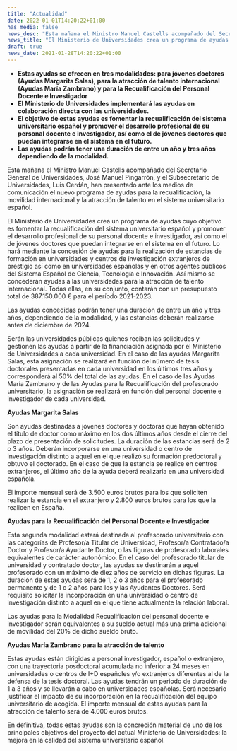 ```yaml
---
title: "Actualidad"   
date: 2022-01-01T14:20:22+01:00
has_media: false
news_desc: "Esta mañana el Ministro Manuel Castells acompañado del Secretario General de Universidades, José Manuel Pingarrón, y el Subsecretario de Universidades, Luis Cerdán, han presentado ante los medios de comunicación el nuevo programa de ayudas para la recualificación, la movilidad internacional y la atracción de talento en el sistema universitario español."
news_title: "El Ministerio de Universidades crea un programa de ayudas para fomentar la recualificación y la movilidad internacional en el sistema universitario español"
draft: true
news_date: 2021-01-28T14:20:22+01:00
---
```

<ul>
<li><strong>Estas ayudas se ofrecen en tres modalidades: para j&oacute;venes doctores (Ayudas Margarita Salas), para la atracci&oacute;n de talento internacional (Ayudas Mar&iacute;a Zambrano) y para la Recualificaci&oacute;n del Personal Docente e Investigador</strong></li>
<li><strong>El Ministerio de Universidades implementar&aacute; las ayudas en colaboraci&oacute;n directa con las universidades.</strong></li>
<li><strong>El objetivo de estas ayudas es fomentar la recualificaci&oacute;n del sistema universitario espa&ntilde;ol y promover el desarrollo profesional de su personal docente e investigador, as&iacute; como el de j&oacute;venes doctores que puedan integrarse en el sistema en el futuro.</strong></li>
<li><strong>Las ayudas podr&aacute;n tener una duraci&oacute;n de entre un a&ntilde;o y tres a&ntilde;os dependiendo de la modalidad.</strong></li>
</ul>
<p>Esta ma&ntilde;ana el Ministro Manuel Castells acompa&ntilde;ado del Secretario General de Universidades, Jos&eacute; Manuel Pingarr&oacute;n, y el Subsecretario de Universidades, Luis Cerd&aacute;n, han presentado ante los medios de comunicaci&oacute;n el nuevo programa de ayudas para la recualificaci&oacute;n, la movilidad internacional y la atracci&oacute;n de talento en el sistema universitario espa&ntilde;ol.</p>
<p>El Ministerio de Universidades crea un programa de ayudas cuyo objetivo es fomentar la recualificaci&oacute;n del sistema universitario espa&ntilde;ol y promover el desarrollo profesional de su personal docente e investigador, as&iacute; como el de j&oacute;venes doctores que puedan integrarse en el sistema en el futuro. Lo har&aacute; mediante la concesi&oacute;n de ayudas para la realizaci&oacute;n de estancias de formaci&oacute;n en universidades y centros de investigaci&oacute;n extranjeros de prestigio as&iacute; como en universidades espa&ntilde;olas y en otros agentes p&uacute;blicos del Sistema Espa&ntilde;ol de Ciencia, Tecnolog&iacute;a e Innovaci&oacute;n. As&iacute; mismo se conceder&aacute;n ayudas a las universidades para la atracci&oacute;n de talento internacional. Todas ellas, en su conjunto, contar&aacute;n con un presupuesto total de 387.150.000 &euro; para el per&iacute;odo 2021-2023.</p>
<p>Las ayudas concedidas podr&aacute;n tener una duraci&oacute;n de entre un a&ntilde;o y tres a&ntilde;os, dependiendo de la modalidad, y las estancias deber&aacute;n realizarse antes de diciembre de 2024.</p>
<p>Ser&aacute;n las universidades p&uacute;blicas quienes reciban las solicitudes y gestionen las ayudas a partir de la financiaci&oacute;n asignada por el Ministerio de Universidades a cada universidad. En el caso de las ayudas Margarita Salas, esta asignaci&oacute;n se realizar&aacute; en funci&oacute;n del n&uacute;mero de tesis doctorales presentadas en cada universidad en los &uacute;ltimos tres a&ntilde;os y corresponder&aacute; al 50% del total de las ayudas. En el caso de las Ayudas Mar&iacute;a Zambrano y de las Ayudas para la Recualificaci&oacute;n del profesorado universitario, la asignaci&oacute;n se realizar&aacute; en funci&oacute;n del personal docente e investigador de cada universidad.</p>
<p><strong>Ayudas Margarita Salas</strong></p>
<p>Son ayudas destinadas a j&oacute;venes doctores y doctoras que hayan obtenido el t&iacute;tulo de doctor como m&aacute;ximo en los dos &uacute;ltimos a&ntilde;os desde el cierre del plazo de presentaci&oacute;n de solicitudes. La duraci&oacute;n de las estancias ser&aacute; de 2 o 3 a&ntilde;os. Deber&aacute;n incorporarse en una universidad o centro de investigaci&oacute;n distinto a aquel en el que realiz&oacute; su formaci&oacute;n predoctoral y obtuvo el doctorado. En el caso de que la estancia se realice en centros extranjeros, el &uacute;ltimo a&ntilde;o de la ayuda deber&aacute; realizarla en una universidad espa&ntilde;ola.</p>
<p>El importe mensual ser&aacute; de 3.500 euros brutos para los que soliciten realizar la estancia en el extranjero y 2.800 euros brutos para los que la realicen en Espa&ntilde;a.</p>
<p><strong>Ayudas para la Recualificaci&oacute;n del Personal Docente e Investigador</strong></p>
<p>Esta segunda modalidad estar&aacute; destinada al profesorado universitario con las categor&iacute;as de Profesor/a Titular de Universidad, Profesor/a Contratado/a Doctor y Profesor/a Ayudante Doctor, o las figuras de profesorado laborales equivalentes de car&aacute;cter auton&oacute;mico. En el caso del profesorado titular de universidad y contratado doctor, las ayudas se destinar&aacute;n a aquel profesorado con un m&aacute;ximo de diez a&ntilde;os de servicio en dichas figuras. La duraci&oacute;n de estas ayudas ser&aacute; de 1, 2 o 3 a&ntilde;os para el profesorado permanente y de 1 o 2 a&ntilde;os para los y las Ayudantes Doctores. Ser&aacute; requisito solicitar la incorporaci&oacute;n en una universidad o centro de investigaci&oacute;n distinto a aquel en el que tiene actualmente la relaci&oacute;n laboral.</p>
<p>Las ayudas para la Modalidad Recualificaci&oacute;n del personal docente e investigador ser&aacute;n equivalentes a su sueldo actual m&aacute;s una prima adicional de movilidad del 20% de dicho sueldo bruto.</p>
<p><strong>Ayudas Mar&iacute;a Zambrano para la atracci&oacute;n de talento</strong></p>
<p>Estas ayudas est&aacute;n dirigidas a personal investigador, espa&ntilde;ol o extranjero, con una trayectoria posdoctoral acumulada no inferior a 24 meses en universidades o centros de I+D espa&ntilde;oles y/o extranjeros diferentes al de la defensa de la tesis doctoral. Las ayudas tendr&aacute;n un periodo de duraci&oacute;n de 1 a 3 a&ntilde;os y se llevar&aacute;n a cabo en universidades espa&ntilde;olas. Ser&aacute; necesario justificar el impacto de su incorporaci&oacute;n en la recualificaci&oacute;n del equipo universitario de acogida. El importe mensual de estas ayudas para la atracci&oacute;n de talento ser&aacute; de 4.000 euros brutos.</p>
<p>En definitiva, todas estas ayudas son la concreci&oacute;n material de uno de los principales objetivos del proyecto del actual Ministerio de Universidades: la mejora en la calidad del sistema universitario espa&ntilde;ol.</p>